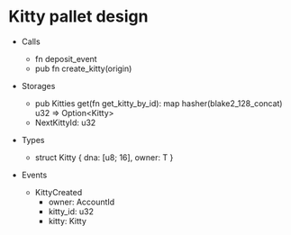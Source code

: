 # Kitty pallet design

- Calls
    - fn deposit_event
    - pub fn create_kitty(origin)

- Storages
    - pub Kitties get(fn get_kitty_by_id): map hasher(blake2_128_concat) u32 => Option<Kitty<T>>
    - NextKittyId: u32

- Types
    - struct Kitty<T> { dna: [u8;  16], owner: T }

- Events
    - KittyCreated
        - owner: AccountId
        - kitty_id: u32
        - kitty: Kitty


